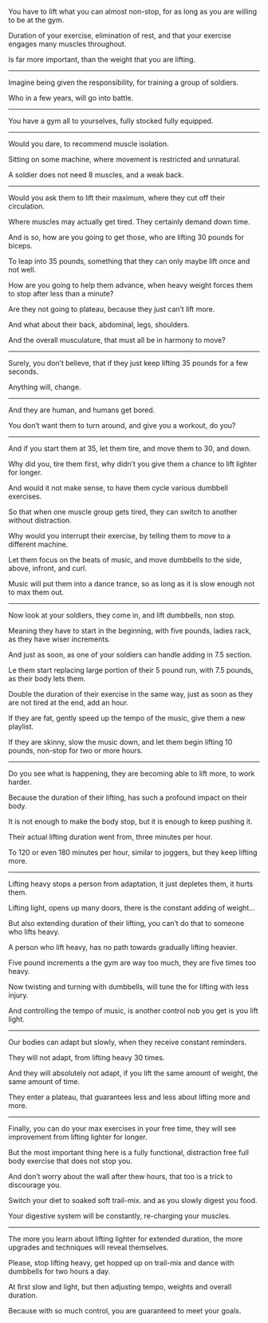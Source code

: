 You have to lift what you can almost non-stop,
for as long as you are willing to be at the gym.

Duration of your exercise, elimination of rest,
and that your exercise engages many muscles throughout.

Is far more important,
than the weight that you are lifting.

---

Imagine being given the responsibility,
for training a group of soldiers.

Who in a few years,
will go into battle.

---

You have a gym all to yourselves,
fully stocked fully equipped.

---

Would you dare,
to recommend muscle isolation.

Sitting on some machine,
where movement is restricted and unnatural.

A soldier does not need 8 muscles,
and a weak back.

---

Would you ask them to lift their maximum,
where they cut off their circulation.

Where muscles may actually get tired.
They certainly demand down time.

And is so, how are you going to get those,
who are lifting 30 pounds for biceps.

To leap into 35 pounds,
something that they can only maybe lift once and not well.

How are you going to help them advance,
when heavy weight forces them to stop after less than a minute?

Are they not going to plateau,
because they just can’t lift more.

And what about their back, abdominal,
legs, shoulders.

And the overall musculature,
that must all be in harmony to move?

---

Surely, you don’t believe,
that if they just keep lifting 35 pounds for a few seconds.

Anything will,
change.

---

And they are human,
and humans get bored.

You don’t want them to turn around,
and give you a workout, do you?

---

And if you start them at 35,
let them tire, and move them to 30, and down.

Why did you, tire them first,
why didn’t you give them a chance to lift lighter for longer.

And would it not make sense,
to have them cycle various dumbbell exercises.

So that when one muscle group gets tired,
they can switch to another without distraction.

Why would you interrupt their exercise,
by telling them to move to a different machine.

Let them focus on the beats of music,
and move dumbbells to the side, above, infront, and curl.

Music will put them into a dance trance,
so as long as it is slow enough not to max them out.

---

Now look at your soldiers,
they come in, and lift dumbbells, non stop.

Meaning they have to start in the beginning,
with five pounds, ladies rack, as they have wiser increments.

And just as soon,
as one of your soldiers can handle adding in 7.5 section.

Le them start replacing large portion of their 5 pound run,
with 7.5 pounds, as their body lets them.

Double the duration of their exercise in the same way,
just as soon as they are not tired at the end, add an hour.

If they are fat, gently speed up the tempo of the music,
give them a new playlist.

If they are skinny, slow the music down,
and let them begin lifting 10 pounds, non-stop for two or more hours.

---

Do you see what is happening,
they are becoming able to lift more, to work harder.

Because the duration of their lifting,
has such a profound impact on their body.

It is not enough to make the body stop,
but it is enough to keep pushing it.

Their actual lifting duration went from,
three minutes per hour.

To 120 or even 180 minutes per hour,
similar to joggers, but they keep lifting more.

---

Lifting heavy stops a person from adaptation,
it just depletes them, it hurts them.

Lifting light, opens up many doors,
there is the constant adding of weight…

But also extending duration of their lifting,
you can’t do that to someone who lifts heavy.

A person who lift heavy,
has no path towards gradually lifting heavier.

Five pound increments a the gym
are way too much, they are five times too heavy.

Now twisting and turning with dumbbells,
will tune the for lifting with less injury.

And controlling the tempo of music,
is another control nob you get is you lift light.

---

Our bodies can adapt but slowly,
when they receive constant reminders.

They will not adapt,
from lifting heavy 30 times.

And they will absolutely not adapt,
if you lift the same amount of weight, the same amount of time.

They enter a plateau,
that guarantees less and less about lifting more and more.

---

Finally, you can do your max exercises in your free time,
they will see improvement from lifting lighter for longer.

But the most important thing here is a fully functional,
distraction free full body exercise that does not stop you.

And don’t worry about the wall after thew hours,
that too is a trick to discourage you.

Switch your diet to soaked soft trail-mix.
and as you slowly digest you food.

Your digestive system will be constantly,
re-charging your muscles.

---

The more you learn about lifting lighter for extended duration,
the more upgrades and techniques will reveal themselves.

Please, stop lifting heavy,
get hopped up on trail-mix and dance with dumbbells for two hours a day.

At first slow and light,
but then adjusting tempo, weights and overall duration.

Because with so much control,
you are guaranteed to meet your goals.
